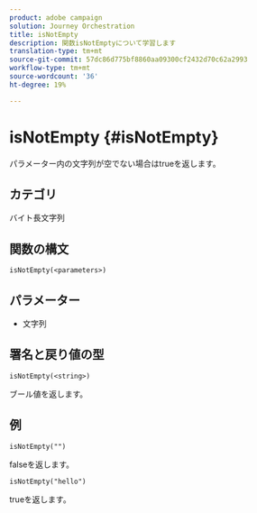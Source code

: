 ```yaml
---
product: adobe campaign
solution: Journey Orchestration
title: isNotEmpty
description: 関数isNotEmptyについて学習します
translation-type: tm+mt
source-git-commit: 57dc86d775bf8860aa09300cf2432d70c62a2993
workflow-type: tm+mt
source-wordcount: '36'
ht-degree: 19%

---
```



# isNotEmpty {#isNotEmpty}

パラメーター内の文字列が空でない場合はtrueを返します。

## カテゴリ

 バイト長文字列

## 関数の構文

`isNotEmpty(<parameters>)`

## パラメーター

* 文字列

## 署名と戻り値の型

`isNotEmpty(<string>)`

ブール値を返します。

## 例

`isNotEmpty("")`

falseを返します。

`isNotEmpty("hello")`

trueを返します。
